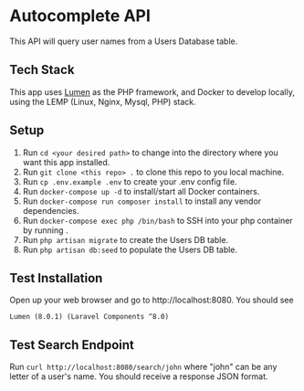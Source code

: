 # Autocomplete API
This API will query user names from a Users Database table.

## Tech Stack
This app uses [Lumen](https://lumen.laravel.com/) as the PHP framework, and Docker to develop locally, using the LEMP (Linux, Nginx, Mysql, PHP) stack.

## Setup
1. Run `cd <your desired path>` to change into the directory where you want this app installed.
2. Run `git clone <this repo> .` to clone this repo to you local machine.
3. Run `cp .env.example .env` to create your .env config file.
4. Run `docker-compose up -d` to install/start all Docker containers.
5. Run `docker-compose run composer install` to install any vendor dependencies.
6. Run `docker-compose exec php /bin/bash` to SSH into your php container by running .
7. Run `php artisan migrate` to create the Users DB table.
8. Run `php artisan db:seed` to populate the Users DB table.

## Test Installation
Open up your web browser and go to http://localhost:8080. You should see
```
Lumen (8.0.1) (Laravel Components ^8.0)
```

## Test Search Endpoint
Run `curl http://localhost:8080/search/john` where "john" can be any letter of a user's name. You should receive a response JSON format.

